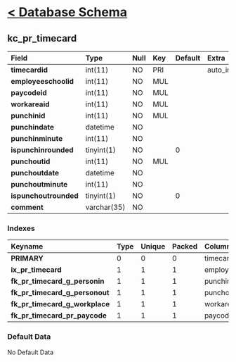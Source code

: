# [< Database Schema](DatabaseSchema.md) #

## kc\_pr\_timecard ##
| **Field** | Type | Null | Key | Default | Extra | Comment |
|:----------|:-----|:-----|:----|:--------|:------|:--------|
| **timecardid** | int(11) | NO   | PRI |         | auto\_increment |         |
| **employeeschoolid** | int(11) | NO   | MUL |         |       |         |
| **paycodeid** | int(11) | NO   | MUL |         |       |         |
| **workareaid** | int(11) | NO   | MUL |         |       |         |
| **punchinid** | int(11) | NO   | MUL |         |       |         |
| **punchindate** | datetime | NO   |     |         |       |         |
| **punchinminute** | int(11) | NO   |     |         |       |         |
| **ispunchinrounded** | tinyint(1) | NO   |     | 0       |       |         |
| **punchoutid** | int(11) | NO   | MUL |         |       |         |
| **punchoutdate** | datetime | NO   |     |         |       |         |
| **punchoutminute** | int(11) | NO   |     |         |       |         |
| **ispunchoutrounded** | tinyint(1) | NO   |     | 0       |       |         |
| **comment** | varchar(35) | NO   |     |         |       |         |


### Indexes ###
| **Keyname** | Type | Unique | Packed | Column | Seq | Cardinality | Collation | Null | Comment |
|:------------|:-----|:-------|:-------|:-------|:----|:------------|:----------|:-----|:--------|
| **PRIMARY** | 0    | 0      | 0      | timecardid | 1   | 0           | A         | 0    | 0       |
| **ix\_pr\_timecard** | 1    | 1      | 1      | employeeschoolid | 1   |             | A         | 1    | 1       |
| **fk\_pr\_timecard\_g\_personin** | 1    | 1      | 1      | punchinid | 1   |             | A         | 1    | 1       |
| **fk\_pr\_timecard\_g\_personout** | 1    | 1      | 1      | punchoutid | 1   |             | A         | 1    | 1       |
| **fk\_pr\_timecard\_g\_workplace** | 1    | 1      | 1      | workareaid | 1   |             | A         | 1    | 1       |
| **fk\_pr\_timecard\_pr\_paycode** | 1    | 1      | 1      | paycodeid | 1   |             | A         | 1    | 1       |


### Default Data ###
No Default Data